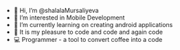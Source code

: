 - 👋 Hi, I’m @shalalaMursaliyeva
- 👀 I’m interested in Mobile Development
- 🌱 I’m currently learning on creating android applications
-  🎈 It is my pleasure to code and code and again code
-  💻 Programmer - a tool to convert coffee into a code

<!---
shalalaMursaliyeva/shalalaMursaliyeva is a ✨ special ✨ repository because its `README.md` (this file) appears on your GitHub profile.
You can click the Preview link to take a look at your changes.
--->
